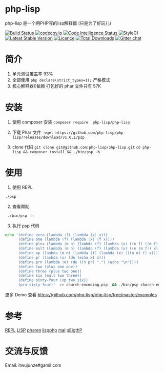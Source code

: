 # php-lisp
php-lisp  是一个用PHP写的lisp解释器  (只是为了好玩儿)


[![Build Status](https://travis-ci.org/php-lisp/php-lisp.svg?branch=master)](https://travis-ci.org/php-lisp/php-lisp)
[![codecov.io](http://codecov.io/github/php-lisp/php-lisp/coverage.svg?branch=master)](http://codecov.io/github/php-lisp/php-lisp?branch=master)
[![Code Intelligence Status](https://scrutinizer-ci.com/g/php-lisp/php-lisp/badges/code-intelligence.svg?b=master)](https://scrutinizer-ci.com/code-intelligence)
![StyleCI](https://github.styleci.io/repos/161591252/shield?branch=master)
[![Latest Stable Version](https://poser.pugx.org/php-lisp/php-lisp/v/stable)](https://packagist.org/packages/php-lisp/php-lisp)
[![Licence](https://poser.pugx.org/php-lisp/php-lisp/license.svg)](https://packagist.org/packages/php-lisp/php-lisp)
[![Total Downloads](https://poser.pugx.org/php-lisp/php-lisp/downloads.svg)](https://packagist.org/packages/php-lisp/php-lisp)
[![Gitter chat](https://badges.gitter.im/phplisp/Lobby.png)](https://gitter.im/phplisp/Lobby)



# 简介

1. 单元测试覆盖率 93%
2. 全部使用 ```php declare(strict_types=1);``` 严格模式 
3. 核心解释器0依赖 打包好的 phar 文件只有 57K

# 安装

1. 使用 composer 安装
``` composer require  php-lisp/php-lisp ```

2. 下载 Phar 文件
``` wget https://github.com/php-lisp/php-lisp/releases/download/v1.0.1/psp```

3. clone 代码
```git clone git@github.com:php-lisp/php-lisp.git```
```cd php-lisp && composer install && ./bin/psp -h ```

# 使用
1. 使用 REPL  
```bash
./psp 
```

2. 查看帮助
```bash
 ./bin/psp -h
```

3. 执行 psp 代码
```bash
echo '(define zero (lambda (f) (lambda (x) x))) 
      (define one (lambda (f) (lambda (x) (f x)))) 
      (define plus (lambda (m n) (lambda (f) (lambda (x) ((n f) ((m f) x)))))) 
      (define mult (lambda (m n) (lambda (f) (lambda (x) ((n (m f)) x))))) 
      (define xp (lambda (m n) (lambda (f) (lambda (x) (((n m) f) x))))) 
      (define pr (lambda (x) (do (echo x) x))) 
      (define prn (lambda (n) (do ((n pr) ".") (echo "\n")))) 
      (define two (plus one one)) 
      (define three (plus two one)) 
      (define six (mult two three)) 
      (define sixty-four (xp two six)) 
      (prn sixty-four)'  >> church-encoding.psp  && ./bin/psp church-encoding.psp

```
更多 Demo 查看 https://github.com/php-lisp/php-lisp/tree/master/examples

# 参考
[REPL](https://zh.wikipedia.org/zh-hans/%E8%AF%BB%E5%8F%96%EF%B9%A3%E6%B1%82%E5%80%BC%EF%B9%A3%E8%BE%93%E5%87%BA%E5%BE%AA%E7%8E%AF)
[LISP](https://zh.wikipedia.org/wiki/LISP)
[pharen](http://www.pharen.org/reference.html#object-integration)
[lispphp](http://lisphp.org/)
[mal](https://github.com/kanaka/mal)
[pEigthP](https://github.com/cninja/pEigthP)

# 交流与反馈

Email: itwujunze#gamil.com